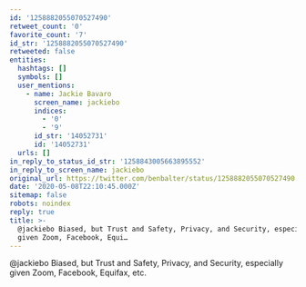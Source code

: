```yaml
---
id: '1258882055070527490'
retweet_count: '0'
favorite_count: '7'
id_str: '1258882055070527490'
retweeted: false
entities:
  hashtags: []
  symbols: []
  user_mentions:
    - name: Jackie Bavaro
      screen_name: jackiebo
      indices:
        - '0'
        - '9'
      id_str: '14052731'
      id: '14052731'
  urls: []
in_reply_to_status_id_str: '1258843005663895552'
in_reply_to_screen_name: jackiebo
original_url: https://twitter.com/benbalter/status/1258882055070527490
date: '2020-05-08T22:10:45.000Z'
sitemap: false
robots: noindex
reply: true
title: >-
  @jackiebo Biased, but Trust and Safety, Privacy, and Security, especially
  given Zoom, Facebook, Equi…
---
```


@jackiebo Biased, but Trust and Safety, Privacy, and Security, especially given Zoom, Facebook, Equifax, etc.
